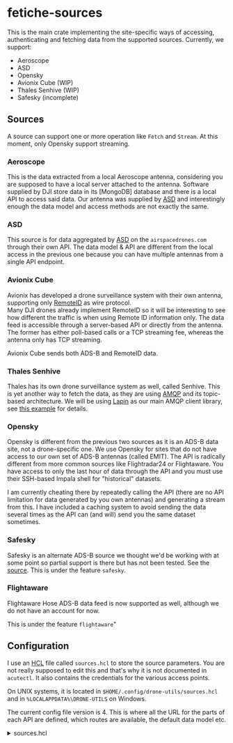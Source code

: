 # fetiche-sources

This is the main crate implementing the site-specific ways of accessing, authenticating and fetching data from the
supported sources. Currently, we support:

- Aeroscope
- ASD
- Opensky
- Avionix Cube (WIP)
- Thales Senhive (WIP)
- Safesky (incomplete)

## Sources

A source can support one or more operation like `Fetch` and `Stream`. At this moment, only Opensky support streaming.

### Aeroscope

This is the data extracted from a local Aeroscope antenna, considering you are supposed to have a local server attached
to the antenna. Software supplied by DJI store data in its [MongoDB] database and there is a local API to access said
data. Our antenna was supplied by [ASD] and interestingly enough the data model and access methods are not exactly the
same.

### ASD

This source is for data aggregated by [ASD] on the `airspacedrones.com` through their own API. The data model & API are
different from the local access in the previous one because you can have multiple antennas from a single API endpoint.

### Avionix Cube

Avionix has developed a drone surveillance system with their own antenna, supporting only [RemoteID] as wire protocol.  
Many DJI drones already implement RemoteID so it will be interesting to see how different the traffic is when using
Remote ID information only. The data feed is accessible through a server-based API or directly from the antenna. The
former has either poll-based calls or a TCP streaming fee, whereas the antenna only has TCP streaming.

Avionix Cube sends both ADS-B and RemoteID data.

### Thales Senhive

Thales has its own drone surveillance system as well, called Senhive. This is yet another way to fetch the data, as
they are using [AMQP] and its topic-based architecture. We will be using [Lapin] as our main AMQP client library, see
[this example](examples/senhive-amqp.rs) for details.

### Opensky

Opensky is different from the previous two sources as it is an ADS-B data site, not a drone-specific one. We use Opensky
for sites that do not have access to our own set of ADS-B antennas (called EMIT). The API is radically different from
more common sources like Flightradar24 or Flightaware. You have access to only the last hour of data through the API and
you must use their SSH-based Impala shell for "historical" datasets.

I am currently cheating there by repeatedly calling the API (there are no API limitation for data generated by you own
antennas) and generating a stream from this. I have included a caching system to avoid sending the data several times
as the API can (and will) send you the same dataset sometimes.

### Safesky

Safesky is an alternate ADS-B source we thought we'd be working with at some point so partial support is there but has
not been tested. See the [source](src/access/safesky.rs). This is under the feature `safesky`.

### Flightaware

Flightaware Hose ADS-B data feed is now supported as well, although we do not have an account for now.

This is under the feature `flightaware`"

## Configuration

I use an [HCL] file called `sources.hcl`  to store the source parameters. You are not really supposed to edit this and
that's why it is not documented in `acutectl`. It also contains the credentials for the various access points.

On UNIX systems, it is located in `$HOME/.config/drone-utils/sources.hcl` and in `%LOCALAPPDATA%\DRONE-UTILS` on
Windows.

The current config file version is 4. This is where all the URL for the parts of each API are defined, which routes are
available, the default data model etc.

<details>
<summary>sources.hcl</summary>

```hcl
version = 4

site "local" {
  features = ["fetch"]
  type     = "drone"
  format   = "aeroscope"
  base_url = "http://127.0.0.1:2400"
  routes = {
    get = "/drone/get"
  }
}

site "big.site.aero" {
  features = ["fetch"]
  type     = "drone"
  format   = "asd"
  base_url = "https://api.site.aero"
  routes = {
    get = "/api/journeys/filteredlocations/json"
  }
}

site "opensky" {
  features = ["fetch", "stream"]
  type     = "adsb"
  format   = "opensky"
  base_url = "https://opensky-network.org/api"
  routes = {
    get = "/states/own"
  }
}

site "safesky" {
  features = ["fetch"]
  type     = "adsb"
  format   = "safesky"
  base_url = "https://public-api.safesky.app"
  routes = {
    get = "/v1/beacons"
  }
}
```

</details>

[AMQP]: https://en.wikipedia.org/wiki/Advanced_Message_Queuing_Protocol

[ASD]: https://eur.airspacedrone.com/

[Actix]: https://actix.rs/

[ASTERIX]: https://www.eurocontrol.int/asterix/

[Lapin]: https://crates.io/crates/lapin

[Opensky]: https://www.opensky-network.org/

[Parquet]: https://parquet.apache.org/

[RabbitMQ]: https://en.wikipedia.org/wiki/RabbitMQ

[RemoteID]: https://en.wikipedia.org/wiki/Remote_ID

[RUST]: https://www.rust-lang.org/

[Safesky]: https://safesky.app/

[HCL]: https://developer.hashicorp.com/terraform/language

[GitHub issues]: https://github.com/keltia/fetiche-rs/issues

[Actix]: https://actix.rs/
